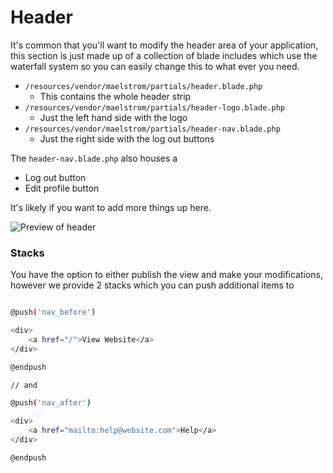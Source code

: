 # Header

It's common that you'll want to modify the header area of your application, this section is just made up of a collection of blade includes which use the waterfall system so you can easily change this to what ever you need.

- `/resources/vendor/maelstrom/partials/header.blade.php`
    - This contains the whole header strip
- `/resources/vendor/maelstrom/partials/header-logo.blade.php`
    - Just the left hand side with the logo
- `/resources/vendor/maelstrom/partials/header-nav.blade.php`
    - Just the right side with the log out buttons 

The `header-nav.blade.php` also houses a

- Log out button
- Edit profile button

It's likely if you want to add more things up here.

<img src="/header-preview.jpg" alt="Preview of header" class="m-w-full h-auto mt-4 shadow-md" />

### Stacks

You have the option to either publish the view and make your modifications, however we provide 2 stacks which you can push additional items to

```bash

@push('nav_before')

<div>
    <a href="/">View Website</a>
</div>

@endpush

// and

@push('nav_after')

<div>
    <a href="mailto:help@website.com">Help</a>
</div>

@endpush

```
